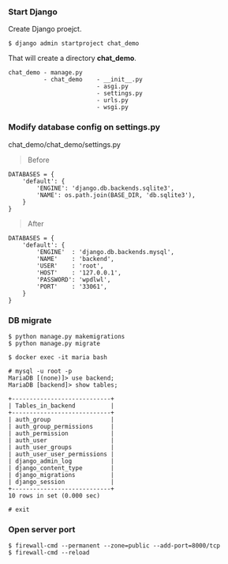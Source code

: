 ### Start Django
Create Django proejct. 
```
$ django admin startproject chat_demo
```

That will create a directory **chat_demo**.
```
chat_demo - manage.py
          - chat_demo    - __init__.py
                         - asgi.py
                         - settings.py
                         - urls.py
                         - wsgi.py
```

### Modify database config on settings.py
chat_demo/chat_demo/settings.py
> Before
```
DATABASES = {
    'default': {
        'ENGINE': 'django.db.backends.sqlite3',
        'NAME': os.path.join(BASE_DIR, 'db.sqlite3'),
    }
}
```
> After
```
DATABASES = {
    'default': {
        'ENGINE'  : 'django.db.backends.mysql',
        'NAME'    : 'backend',
        'USER'    : 'root',
        'HOST'    : '127.0.0.1',
        'PASSWORD': 'wpdlwl',
        'PORT'    : '33061',
    }
}
```

### DB migrate
```
$ python manage.py makemigrations
$ python manage.py migrate
```

```
$ docker exec -it maria bash
```

```
# mysql -u root -p
MariaDB [(none)]> use backend;
MariaDB [backend]> show tables;

+----------------------------+
| Tables_in_backend          |
+----------------------------+
| auth_group                 |
| auth_group_permissions     |
| auth_permission            |
| auth_user                  |
| auth_user_groups           |
| auth_user_user_permissions |
| django_admin_log           |
| django_content_type        |
| django_migrations          |
| django_session             |
+----------------------------+
10 rows in set (0.000 sec)

# exit
```

### Open server port
```
$ firewall-cmd --permanent --zone=public --add-port=8000/tcp
$ firewall-cmd --reload
```